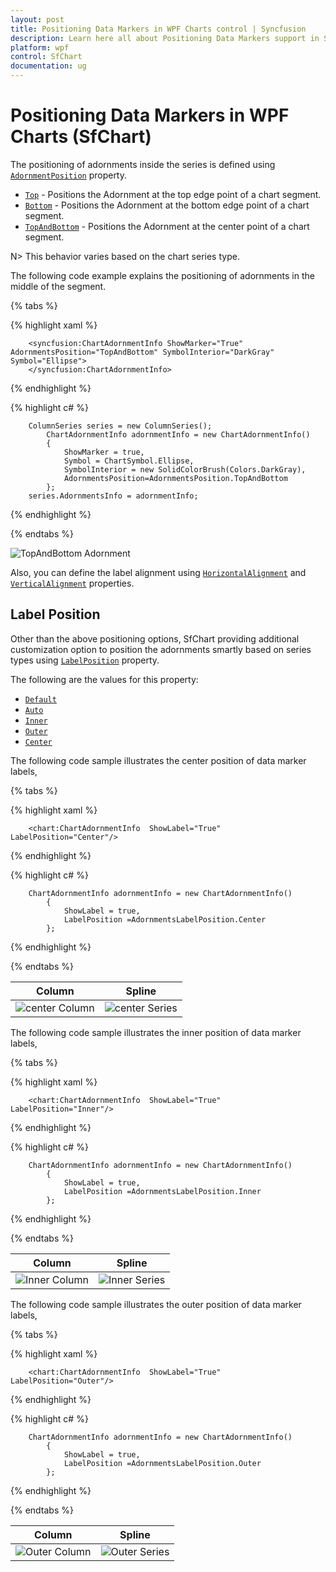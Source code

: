 ```yaml
---
layout: post
title: Positioning Data Markers in WPF Charts control | Syncfusion
description: Learn here all about Positioning Data Markers support in Syncfusion WPF Charts (SfChart) control and more.
platform: wpf
control: SfChart
documentation: ug
---
```


# Positioning Data Markers in WPF Charts (SfChart)

The positioning of adornments inside the series is defined using [`AdornmentPosition`](https://help.syncfusion.com/cr/wpf/Syncfusion.UI.Xaml.Charts.ChartAdornmentInfoBase.html#Syncfusion_UI_Xaml_Charts_ChartAdornmentInfoBase_AdornmentsPosition) property. 

* [`Top`](https://help.syncfusion.com/cr/wpf/Syncfusion.UI.Xaml.Charts.AdornmentsPosition.html) - Positions the Adornment at the top edge point of a chart segment.
* [`Bottom`](https://help.syncfusion.com/cr/wpf/Syncfusion.UI.Xaml.Charts.AdornmentsPosition.html) - Positions the Adornment at the bottom edge point of a chart segment.
* [`TopAndBottom`](https://help.syncfusion.com/cr/wpf/Syncfusion.UI.Xaml.Charts.AdornmentsPosition.html) - Positions the Adornment at the center point of a chart segment.

N> This behavior varies based on the chart series type.

The following code example explains the positioning of adornments in the middle of the segment.

{% tabs %}

{% highlight xaml %}

        <syncfusion:ChartAdornmentInfo ShowMarker="True" AdornmentsPosition="TopAndBottom" SymbolInterior="DarkGray"  Symbol="Ellipse">
        </syncfusion:ChartAdornmentInfo>

{% endhighlight %}

{% highlight c# %}

        ColumnSeries series = new ColumnSeries();
            ChartAdornmentInfo adornmentInfo = new ChartAdornmentInfo()
            {
                ShowMarker = true,
                Symbol = ChartSymbol.Ellipse,
                SymbolInterior = new SolidColorBrush(Colors.DarkGray),
                AdornmentsPosition=AdornmentsPosition.TopAndBottom
            };
        series.AdornmentsInfo = adornmentInfo;

{% endhighlight %}

{% endtabs %}

![TopAndBottom Adornment](Adornments_images/TopBottom.png)

Also, you can define the label alignment using  [`HorizontalAlignment`](https://help.syncfusion.com/cr/wpf/Syncfusion.UI.Xaml.Charts.ChartAdornmentInfoBase.html#Syncfusion_UI_Xaml_Charts_ChartAdornmentInfoBase_HorizontalAlignment) and [`VerticalAlignment`](https://help.syncfusion.com/cr/wpf/Syncfusion.UI.Xaml.Charts.ChartAdornmentInfoBase.html#Syncfusion_UI_Xaml_Charts_ChartAdornmentInfoBase_VerticalAlignment) properties.


## Label Position

Other than the above positioning options, SfChart providing additional customization option to position the adornments smartly based on series types using [`LabelPosition`](https://help.syncfusion.com/cr/wpf/Syncfusion.UI.Xaml.Charts.ChartAdornmentInfoBase.html#Syncfusion_UI_Xaml_Charts_ChartAdornmentInfoBase_LabelPosition) property.

The following are the values for this property: 

* [`Default`](https://help.syncfusion.com/cr/wpf/Syncfusion.UI.Xaml.Charts.AdornmentsLabelPosition.html)
* [`Auto`](https://help.syncfusion.com/cr/wpf/Syncfusion.UI.Xaml.Charts.AdornmentsLabelPosition.html)
* [`Inner`](https://help.syncfusion.com/cr/wpf/Syncfusion.UI.Xaml.Charts.AdornmentsLabelPosition.html)
* [`Outer`](https://help.syncfusion.com/cr/wpf/Syncfusion.UI.Xaml.Charts.AdornmentsLabelPosition.html)
* [`Center`](https://help.syncfusion.com/cr/wpf/Syncfusion.UI.Xaml.Charts.AdornmentsLabelPosition.html)

The following code sample illustrates the center position of data marker labels,

{% tabs %}

{% highlight xaml %}

        <chart:ChartAdornmentInfo  ShowLabel="True" LabelPosition="Center"/>

{% endhighlight %}

{% highlight c# %}

        ChartAdornmentInfo adornmentInfo = new ChartAdornmentInfo()
            {
                ShowLabel = true,
                LabelPosition =AdornmentsLabelPosition.Center
            };      

{% endhighlight %}

{% endtabs %}

| Column | Spline |
|--|--|
|![center Column](Adornments_images/Center_Column.png)|![center Series](Adornments_images/Center_Spline.png)|

The following code sample illustrates the inner position of data marker labels,

{% tabs %}

{% highlight xaml %}

        <chart:ChartAdornmentInfo  ShowLabel="True" LabelPosition="Inner"/>

{% endhighlight %}

{% highlight c# %}

        ChartAdornmentInfo adornmentInfo = new ChartAdornmentInfo()
            {
                ShowLabel = true,
                LabelPosition =AdornmentsLabelPosition.Inner
            };      

{% endhighlight %}

{% endtabs %}

| Column | Spline |
|--|--|
|![Inner Column](Adornments_images/Inner_Column.png)|![Inner Series](Adornments_images/Inner_Spline.png)|


The following code sample illustrates the outer position of data marker labels,

{% tabs %}

{% highlight xaml %}

        <chart:ChartAdornmentInfo  ShowLabel="True" LabelPosition="Outer"/>

{% endhighlight %}

{% highlight c# %}

        ChartAdornmentInfo adornmentInfo = new ChartAdornmentInfo()
            {
                ShowLabel = true,
                LabelPosition =AdornmentsLabelPosition.Outer
            };      

{% endhighlight %}

{% endtabs %}

| Column | Spline |
|--|--|
|![Outer Column](Adornments_images/Outer_Column.png)|![Outer Series](Adornments_images/Outer_Spline.png)|

